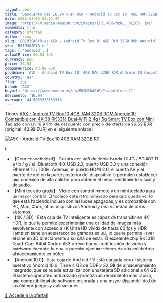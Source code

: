 ```yaml
---
layout: post
title: 'Descuento del 16.94 % en A5X - Android TV Box 10  4GB RAM 32GB RO'
date: 2021-02-05 09:03:47
image: 'https://m.media-amazon.com/images/I/51+R06vNzNL._SL200_.jpg'
comments: true
category: ofertas
author: ring
slug: 'B01M30AGYR-es A5X - Android TV Box 10 4GB RAM 32GB ROM Android 10...'
sku: 'B01M30AGYR-es'
tags: [ 'android', ]
actualPrice: 36.53 EUR
currency: EUR
price: 36.53
comparePrice: 43.98 EUR
prodname: 'A5X - Android TV Box 10  4GB RAM 32GB ROM Android 10 Compatible con 4K 3D  RK3318 Dual-WiFi 2.4g / 5g Smart TV Box con Mini Teclado'
country: 'es'
flag: '🇪🇸'
brand: 'A5X'
buyurl: 'https://www.amazon.es/dp/B01M30AGYR/?tag=tolees-21'
descuento: '16.94'
average: '44.5033333333334'
---
```


Tienes [A5X - Android TV Box 10  4GB RAM 32GB ROM Android 10 Compatible con 4K 3D  RK3318 Dual-WiFi 2.4g / 5g Smart TV Box con Mini Teclado](https://www.amazon.es/dp/B01M30AGYR/?tag=tolees-21) con un 16.94 % de descuento con precio de oferta de 36.53 EUR (original: 43.98 EUR) en el siguiente enlace!

[![A5X - Android TV Box 10  4GB RAM 32GB RO](https://m.media-amazon.com/images/I/51+R06vNzNL._SL200_.jpg)](https://www.amazon.es/dp/B01M30AGYR/?tag=tolees-21)

ℹ️:

- 【Gran conectividad】 Cuenta con wifi de doble banda (2.4G / 5G 802.11 a / b / g / n), Bluetooth 4.0, USB 2.0, puerto USB 3.0 y una conexión Ethernet 10 / 100M. Además, el puerto HDMI 2.0, el puerto AV y el puerto de red en la parte posterior del dispositivo le permiten establecer una conexión de alta calidad para obtener el mejor rendimiento visual y de audio.
- 【Mini teclado gratis】 Viene con control remoto y un mini teclado para un mayor control. El teclado está retroiluminado para que pueda ver lo que está haciendo incluso con las luces apagadas, y es compatible con PC, Mac, Xbox, otros dispositivos Android y una variedad de otros sistemas.
- 【4K / 3D】 Esta caja de TV inteligente es capaz de transmitir en 4K HDR, lo que le permite experimentar una calidad de imagen más envolvente con acceso a 4K Ultra HD vívido de hasta 60 fps y HDR. También tiene un acelerador de gráficos en 3D, lo que le permite llevar el cine en 3D directamente a su sala de estar. El excelente chip RK3318 Quad-Core 64bit Cortex-A53 ofrece buena codificación de video y hardware decente, lo que le permite ejecutar videos de alta calidad sin almacenamiento en búfer.
- 【Android 10.0】 Esta caja de Android TV está cargada con el sistema operativo Android 10.0. Tiene 4 GB de DDR y 32 GB de almacenamiento integrado, que se puede actualizar con una tarjeta SD adicional a 64 GB. El sistema operativo actualizado garantiza un rendimiento más rápido, una compatibilidad de software mejorada y una mayor disponibilidad de los últimos juegos y aplicaciones.

[🛒 Accede a la oferta!!](https://www.amazon.es/dp/B01M30AGYR/?tag=tolees-21)
